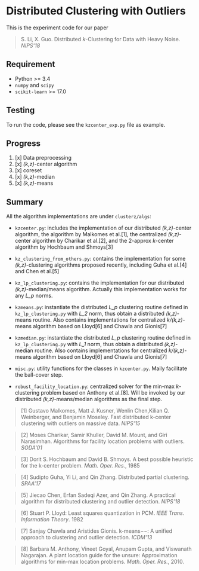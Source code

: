 # Distributed Clustering with Outliers
This is the experiment code for our paper

> S. Li, X. Guo. Distributed _k_-Clustering for Data with Heavy Noise. _NIPS'18_

## Requirement
* Python >= 3.4
* `numpy` and `scipy`
* `scikit-learn` >= 17.0


## Testing
To run the code, please see the `kzcenter_exp.py` file as example.


## Progress

1. [x] Data preprocessing
2. [x] _(k,z)_-center algorithm
3. [x] coreset
4. [x] _(k,z)_-median
5. [x] _(k,z)_-means


## Summary

All the algorithm implementations are under `clusterz/algs`:

* `kzcenter.py`: includes the implementation of our distributed _(k,z)_-center algorithm,
the algorithm by Malkomes et al.[1], the centralized _(k,z)_-center algorithm by
Charikar et al.[2], and the 2-approx _k_-center algorithm by Hochbaum and Shmoys[3]

* `kz_clustering_from_others.py`: contains the implementation for some _(k,z)_-clustering
algorithms proposed recently, including Guha et al.[4] and Chen et al.[5]

* `kz_lp_clustering.py`: contains the implementation for our distributed _(k,z)_-median/means
algorithm. Actually this implementation works for any _L_p_ norms.

* `kzmeans.py`: instantiate the distributed _L_p_ clustering routine defined in `kz_lp_clustering.py`
with _L_2_ norm, thus obtain a distributed _(k,z)_-means routine. Also contains implementations
for centralized _k/(k,z)_-means algorithm based on Lloyd[6] and Chawla and Gionis[7]

* `kzmedian.py`: instantiate the distributed _L_p_ clustering routine defined in `kz_lp_clustering.py`
with _L_1_ norm, thus obtain a distributed _(k,z)_-median routine. Also contains implementations
for centralized _k/(k,z)_-means algorithm based on Lloyd[6] and Chawla and Gionis[7]

* `misc.py`: utility functions for the classes in `kzcenter.py`. Maily facilitate the
ball-cover step.

* `robust_facility_location.py`: centralized solver for the min-max _k_-clustering problem based on Anthony et al.[8].
Will be invoked by our distributed _(k,z)_-means/median algorithms as the final step.

> [1] Gustavo Malkomes, Matt J. Kusner, Wenlin Chen,Kilian Q. Weinberger, and Benjamin Moseley.
Fast distributed k-center clustering with outliers on massive data. _NIPS'15_

> [2] Moses Charikar, Samir Khuller, David M. Mount, and Giri Narasimhan.
Algorithms for facility location problems with outliers. _SODA'01_

> [3] Dorit S. Hochbaum and David B. Shmoys.
A best possible heuristic for the k-center problem. _Math. Oper. Res._, 1985

> [4] Sudipto Guha, Yi Li, and Qin Zhang.
Distributed partial clustering. _SPAA'17_

> [5] Jiecao Chen, Erfan Sadeqi Azer, and Qin Zhang.
A practical algorithm for distributed clustering and outlier detection. _NIPS'18_

> [6] Stuart P. Lloyd:
Least squares quantization in PCM. _IEEE Trans. Information Theory_. 1982

> [7] Sanjay Chawla and Aristides Gionis.
k-means−−: A unified approach to clustering and outlier detection. _ICDM'13_

> [8] Barbara M. Anthony, Vineet Goyal, Anupam Gupta, and Viswanath Nagarajan.
A plant location guide for the unsure: Approximation algorithms for min-max location problems.
_Math. Oper. Res._, 2010.